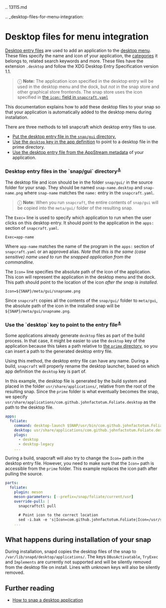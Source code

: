 .. 13115.md

.. _desktop-files-for-menu-integration:

# Desktop files for menu integration

[Desktop entry files](https://specifications.freedesktop.org/desktop-entry-spec/desktop-entry-spec-latest.html#introduction) are used to add an application to the [desktop menu](https://en.wikipedia.org/wiki/Start_menu). These files specify the name and icon of your application, the [categories](https://specifications.freedesktop.org/menu-spec/latest/apa.html) it belongs to, related search keywords and more. These files have the extension `.desktop` and follow the XDG Desktop Entry Specification version 1.1.

> ⓘ **Note:**  The application icon specified in the desktop entry will be used in the desktop menu and the dock, but *not* in the snap store and other graphical store frontends. The snap store uses the icon specified in [the `icon:` field in `snapcraft.yaml`](snapcraft-top-level-metadata.md#desktop-files-for-menu-integration-heading--icon)

This documentation explains how to add these desktop files to your snap so that your application is automatically added to the desktop menu during installation.

There are three methods to tell snapcraft which desktop entry files to use.

- [Put the desktop entry file in the `snap/gui` directory.](#desktop-files-for-menu-integration-heading--snap-gui)
- [Use the `desktop` key in the app definition](#desktop-files-for-menu-integration-heading--desktop-key) to point to a desktop file in the prime directory.
- [Use the desktop entry file from the AppStream metadata](using-external-metadata.md#desktop-files-for-menu-integration-heading--appstream) of your application.

<h3 id='desktop-files-for-menu-integration-heading--snap-gui'>Desktop entry files in the `snap/gui` directory<sup><a href=#desktop-files-for-menu-integration-heading--snap-gui>⚓</a></sup></h3>

The desktop file and icon should be in the folder `snap/gui/` in the source folder for your snap. They should be named `snap-name.desktop` and `snap-name.png` where `snap-name` matches the `name:` entry in the `snapcraft.yaml`.

> ⓘ **Note:** When you run `snapcraft`, the entire contents of `snap/gui` will be copied into the `meta/gui/` folder of the resulting snap.

The `Exec=` line is used to specify which application to run when the user clicks on this desktop entry. It should point to the application in the `apps:` section of `snapcraft.yaml`.

```
Exec=app-name
```

Where `app-name` matches the name of the program in the `apps:` section of `snapcraft.yaml` or an approved alias. *Note that this is the same (case sensitive) name used to run the snapped application from the commandline.*

The `Icon=` line specifies the absolute path of the icon of the application. This icon will represent the application in the desktop menu and the dock. This path should point to the location of the icon *after the snap is installed*.

```
Icon=${SNAP}/meta/gui/snapname.png
```

Since `snapcraft` copies all the contents of the `snap/gui/` folder to `meta/gui`, the absolute path of the icon in the installed snap will be `${SNAP}/meta/gui/snapname.png`.

<h3 id='desktop-files-for-menu-integration-heading--desktop-key'>Use the `desktop` key to point to the entry file<sup><a href=#desktop-files-for-menu-integration-heading--desktop-key>⚓</a></sup></h3>

Some applications already generate `desktop` files as part of the build process. In that case, it might be easier to use the `desktop` key of the application because this takes a path relative to [the `prime` directory](parts-lifecycle.md#desktop-files-for-menu-integration-heading--parts-directories), so you can insert a path to the generated desktop entry file.

Using this method, the desktop entry file can have any name. During a build, `snapcraft` will properly rename the desktop launcher, based on which app definition the `desktop` key is part of.

In this example, the desktop file is generated by the build system and placed in the folder `usr/share/applications/`, relative from the root of the resulting snap. Since the `prime` folder is what eventually becomes the snap, we specify `usr/share/applications/com.github.johnfactotum.Foliate.desktop` as the path to the desktop file.

```yaml
apps:
  foliate:
    command: desktop-launch $SNAP/usr/bin/com.github.johnfactotum.Foliate
    desktop: usr/share/applications/com.github.johnfactotum.Foliate.desktop
    plugs:
      - desktop
      - desktop-legacy
    ...
```

During a build, snapcraft will also try to change the `Icon=` path in the desktop entry file. However, you need to make sure that the `Icon=` path is accessible from the `prime` folder. This example replaces the icon path after pulling the source.

```yaml
parts:
  foliate:
    plugin: meson
    meson-parameters: [--prefix=/snap/foliate/current/usr]
    override-pull: |
      snapcraftctl pull

      # Point icon to the correct location
      sed -i.bak -e 's|Icon=com.github.johnfactotum.Foliate|Icon=/usr/share/icons/hicolor/scalable/apps/com.github.johnfactotum.Foliate.svg|g' data/com.github.johnfactotum.Foliate.desktop.in
    ...
```

## What happens during installation of your snap

During installation, snapd copies the desktop files of the snap to `/var/lib/snapd/desktop/applications/`. The keys `DBusActivatable`, `TryExec` and `Implements` are currently not supported and will be silently removed from the desktop file on install. Lines with unknown keys will also be silently removed.

## Further reading

* [How to snap a desktop application](desktop-applications.md)